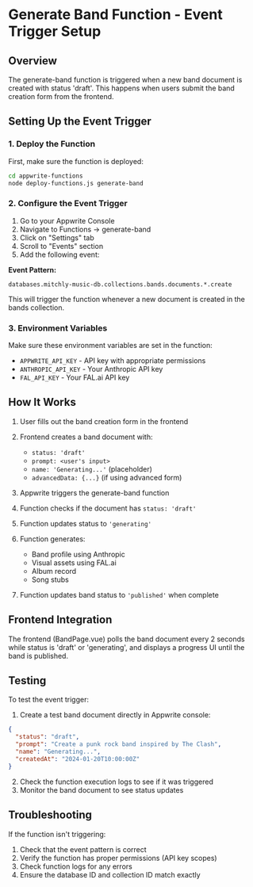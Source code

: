 # Generate Band Function - Event Trigger Setup

## Overview
The generate-band function is triggered when a new band document is created with status 'draft'. This happens when users submit the band creation form from the frontend.

## Setting Up the Event Trigger

### 1. Deploy the Function
First, make sure the function is deployed:
```bash
cd appwrite-functions
node deploy-functions.js generate-band
```

### 2. Configure the Event Trigger

1. Go to your Appwrite Console
2. Navigate to Functions → generate-band
3. Click on "Settings" tab
4. Scroll to "Events" section
5. Add the following event:

**Event Pattern:**
```
databases.mitchly-music-db.collections.bands.documents.*.create
```

This will trigger the function whenever a new document is created in the bands collection.

### 3. Environment Variables

Make sure these environment variables are set in the function:
- `APPWRITE_API_KEY` - API key with appropriate permissions
- `ANTHROPIC_API_KEY` - Your Anthropic API key
- `FAL_API_KEY` - Your FAL.ai API key

## How It Works

1. User fills out the band creation form in the frontend
2. Frontend creates a band document with:
   - `status: 'draft'`
   - `prompt: <user's input>`
   - `name: 'Generating...'` (placeholder)
   - `advancedData: {...}` (if using advanced form)

3. Appwrite triggers the generate-band function
4. Function checks if the document has `status: 'draft'`
5. Function updates status to `'generating'`
6. Function generates:
   - Band profile using Anthropic
   - Visual assets using FAL.ai
   - Album record
   - Song stubs
7. Function updates band status to `'published'` when complete

## Frontend Integration

The frontend (BandPage.vue) polls the band document every 2 seconds while status is 'draft' or 'generating', and displays a progress UI until the band is published.

## Testing

To test the event trigger:

1. Create a test band document directly in Appwrite console:
```json
{
  "status": "draft",
  "prompt": "Create a punk rock band inspired by The Clash",
  "name": "Generating...",
  "createdAt": "2024-01-20T10:00:00Z"
}
```

2. Check the function execution logs to see if it was triggered
3. Monitor the band document to see status updates

## Troubleshooting

If the function isn't triggering:
1. Check that the event pattern is correct
2. Verify the function has proper permissions (API key scopes)
3. Check function logs for any errors
4. Ensure the database ID and collection ID match exactly
